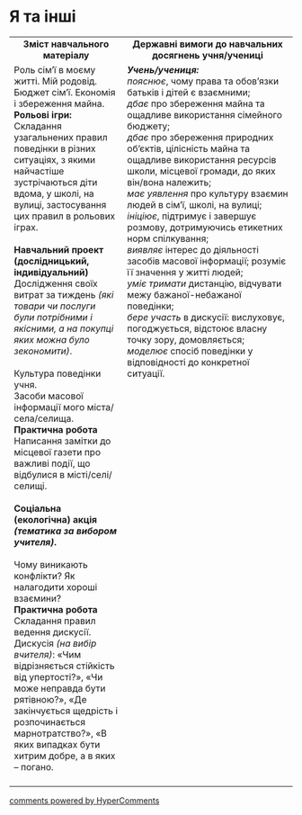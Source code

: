 <div id="hypercomments_widget" class="js-hypercomments-widget invisible"></div>

Я та інші
=============================================
<table>
  <tr>
    <td width="40%" align="center"><b>Зміст навчального матеріалу<b></td>
    <td width="60%" align="center"><b>Державні вимоги до навчальних досягнень учня/учениці</b></td>
  </tr>
  <tr>
    <td width="40%" style="vertical-align:top !important;">
    Роль сім’ї в моєму житті. Мій родовід.  <br>
Бюджет сім’ї. Економія і збереження майна. <br>
    <b>Рольові ігри:</b><br>
    Складання узагальнених правил поведінки в різних ситуаціях, з якими найчастіше зустрічаються діти вдома, у школі, на вулиці, застосування цих правил в рольових іграх.<br>
    <br>
    <b>Навчальний проект (дослідницький, індивідуальний)</b><br>
    Дослідження своїх витрат за тиждень <i>(які товари чи послуги були потрібними і якісними, а на покупці яких можна було зекономити)</i>.<br>
    <br>
    Культура поведінки учня.<br>
Засоби масової інформації мого міста/села/селища. <br>
    <b>Практична робота</b><br>
    Написання замітки до місцевої газети про важливі події, що відбулися в місті/селі/селищі.<br>
    <br>
    <b>Соціальна (екологічна) акція <i>(тематика за вибором учителя)</i>.</b><br>
    <br>
    Чому виникають конфлікти? Як налагодити хороші взаємини?<br>
<b>Практична робота</b><br>
    Складання правил ведення дискусії.<br>
Дискусія <i>(на вибір вчителя)</i>: «Чим відрізняється стійкість від упертості?», «Чи може неправда бути рятівною?», «Де закінчується щедрість і розпочинається марнотратство?», «В яких випадках  бути хитрим добре, а в яких – погано.<br>
    <br>
    </td>
    <td width="60%" style="vertical-align:top !important;">
    <i><b>Учень/учениця:</b></i><br>
<i>пояснює</i>, чому права та обов’язки батьків і дітей є взаємними;<br>
<i>дбає</i> про збереження майна та ощадливе  використання сімейного бюджету;<br>
<i>дбає</i> про збереження природних об’єктів, цілісність майна та ощадливе використання ресурсів школи, місцевої громади, до яких він/вона належить;<br>
<i>має уявлення</i> про культуру взаємин людей в сім’ї, школі, на вулиці; <i>ініціює</i>, підтримує і завершує розмову, дотримуючись етикетних норм спілкування;<br>
<i>виявляє</i> інтерес до діяльності засобів масової інформації; розуміє її значення у житті людей;<br>
<i>уміє тримати</i> дистанцію, відчувати межу бажаної-небажаної поведінки;<br>
<i>бере участь</i> в дискусії: вислуховує, погоджується, відстоює власну точку зору, домовляється;<br>
<i>моделює</i>  спосіб  поведінки у відповідності до конкретної ситуації.<br>
    </td>
  </tr>
</table>

<div class="js-hypercomments-container">
<a href="http://hypercomments.com" class="hc-link" title="comments widget">comments powered by HyperComments</a>
</div>